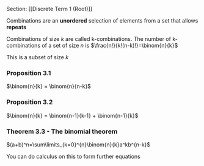 Section: [[Discrete Term 1 (Root)]]

Combinations are an **unordered** selection of elements from a set that allows **repeats**

Combinations of size $k$ are called k-combinations. The number of k-combinations of a set of size $n$ is $\frac{n!}{k!(n-k)!}=\binom{n}{k}$

This is a subset of size $k$
### Proposition 3.1

$\binom{n}{k} = \binom{n}{n-k}$
### Proposition 3.2

$\binom{n}{k} = \binom{n-1}{k-1} + \binom{n-1}{k}$
### Theorem 3.3 - The binomial theorem 

$(a+b)^n=\sum\limits_{k=0}^{n}\binom{n}{k}a^kb^{n-k}$

You can do calculus on this to form further equations